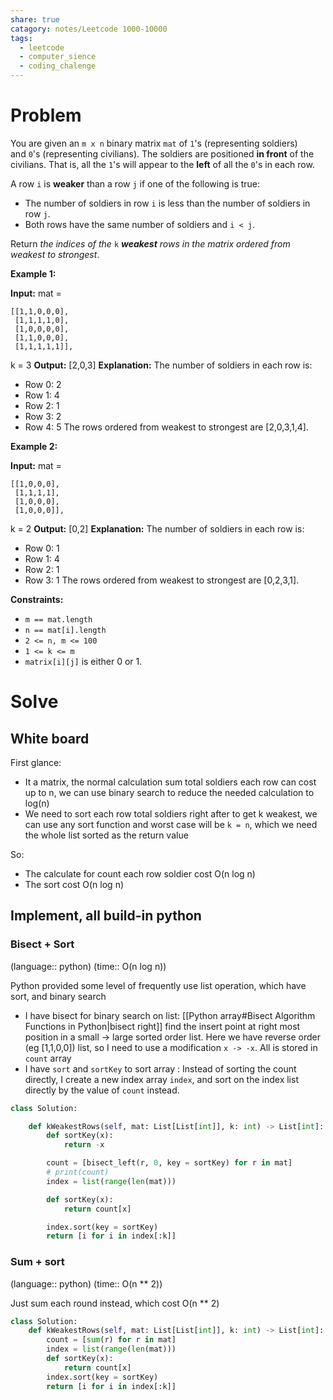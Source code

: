 ```yaml
---
share: true
catagory: notes/Leetcode 1000-10000
tags:
  - leetcode
  - computer_sience
  - coding_chalenge
---
```

# Problem

You are given an `m x n` binary matrix `mat` of `1`'s (representing soldiers) and `0`'s (representing civilians). The soldiers are positioned **in front** of the civilians. That is, all the `1`'s will appear to the **left** of all the `0`'s in each row.

A row `i` is **weaker** than a row `j` if one of the following is true:

- The number of soldiers in row `i` is less than the number of soldiers in row `j`.
- Both rows have the same number of soldiers and `i < j`.

Return _the indices of the_ `k` _**weakest** rows in the matrix ordered from weakest to strongest_.

**Example 1:**

**Input:** mat = 
```
[[1,1,0,0,0],
 [1,1,1,1,0],
 [1,0,0,0,0],
 [1,1,0,0,0],
 [1,1,1,1,1]], 
```
k = 3
**Output:** [2,0,3]
**Explanation:** 
The number of soldiers in each row is: 
- Row 0: 2 
- Row 1: 4 
- Row 2: 1 
- Row 3: 2 
- Row 4: 5 
The rows ordered from weakest to strongest are [2,0,3,1,4].

**Example 2:**

**Input:** mat = 
```
[[1,0,0,0],
 [1,1,1,1],
 [1,0,0,0],
 [1,0,0,0]], 
```
k = 2
**Output:** [0,2]
**Explanation:** 
The number of soldiers in each row is: 
- Row 0: 1 
- Row 1: 4 
- Row 2: 1 
- Row 3: 1 
The rows ordered from weakest to strongest are [0,2,3,1].

**Constraints:**

- `m == mat.length`
- `n == mat[i].length`
- `2 <= n, m <= 100`
- `1 <= k <= m`
- `matrix[i][j]` is either 0 or 1.

# Solve

## White board

First glance:
- It a matrix, the normal calculation sum total soldiers each row can cost up to n, we can use binary search to reduce the needed calculation to log(n)
- We need to sort each row total soldiers right after to get k weakest, we can use any sort function and worst case will be `k = n`, which we need the whole list sorted as the return value

So:
- The calculate for count each row soldier cost O(n log n) 
- The sort cost O(n log n)

## Implement, all build-in python

### Bisect + Sort
(language:: python) (time:: O(n log n))

Python provided some level of frequently use list operation, which have sort, and binary search 
- I have bisect for binary search on list: [[Python array#Bisect Algorithm Functions in Python|bisect right]] find the insert point at right most position in a small -> large sorted order list. Here we have reverse order (eg [1,1,0,0]) list, so I need to use a modification `x -> -x`. All is stored in `count` array
- I have `sort` and `sortKey` to sort array : Instead of sorting the count directly, I create a new index array `index`, and sort on the index list directly by the value of `count` instead.

```python
class Solution:

    def kWeakestRows(self, mat: List[List[int]], k: int) -> List[int]:
        def sortKey(x):
            return -x

        count = [bisect_left(r, 0, key = sortKey) for r in mat]
        # print(count)
        index = list(range(len(mat)))

        def sortKey(x):
            return count[x]

        index.sort(key = sortKey)
        return [i for i in index[:k]]
```

### Sum + sort
(language:: python) (time:: O(n ** 2))

Just sum each round instead, which cost O(n ** 2)

```python
class Solution:
    def kWeakestRows(self, mat: List[List[int]], k: int) -> List[int]:
        count = [sum(r) for r in mat]
        index = list(range(len(mat)))
        def sortKey(x):
            return count[x]
        index.sort(key = sortKey)
        return [i for i in index[:k]]
```